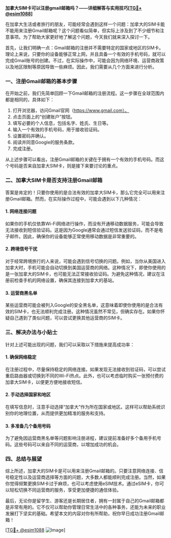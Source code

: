 **加拿大SIM卡可以注册gmail邮箱吗？——详细解答与实用技巧[[TG💪+ @esim1088](https://t.me/s/esim1088)]**

在加拿大生活或者旅行的朋友，可能经常会遇到这样一个问题：加拿大的SIM卡能不能用来注册Gmail邮箱呢？这个问题看似简单，但实际上涉及到了不少细节和注意事项。为了帮助大家更好地了解这个问题，今天我们就来深入探讨一下。

首先，让我们明确一点：Gmail邮箱的注册并不需要特定的国家或地区的SIM卡。理论上来说，只要你的设备能够正常上网，并且具备一个有效的手机号码，就可以完成Gmail账号的创建。不过，在实际操作中，可能会因为网络环境、运营商政策以及地区限制等原因导致一些麻烦。因此，我们需要从几个方面来进行分析。

### **一、注册Gmail邮箱的基本步骤**

在开始之前，我们先简单回顾一下Gmail邮箱的注册流程。这一步骤在全球范围内都是相同的，具体如下：

1. 打开浏览器，访问Gmail官网（https://www.gmail.com）。
2. 点击页面上的“创建账户”按钮。
3. 填写必要的个人信息，包括名字、姓氏、生日等。
4. 输入一个有效的手机号码，用于接收验证码。
5. 设置密码并确认。
6. 阅读并同意Google的服务条款。
7. 完成注册。

从上述步骤可以看出，注册Gmail邮箱的关键在于拥有一个有效的手机号码。而这个号码是否来自加拿大SIM卡，则是接下来要讨论的重点。

### **二、加拿大SIM卡是否支持注册Gmail邮箱**

答案是肯定的！只要你使用的是合法有效的加拿大SIM卡，那么它完全可以用来注册Gmail邮箱。然而，在实际操作过程中，可能会遇到以下几种情况：

#### **1. 网络连接问题**
如果你的手机仅依靠Wi-Fi网络进行操作，而没有开通移动数据服务，可能会导致无法接收到短信验证码。这是因为Google通常会通过短信发送验证码，而不是电子邮件。因此，确保你的设备能够正常使用移动数据是非常重要的。

#### **2. 跨境信号干扰**
对于经常跨境旅行的人来说，可能会遇到信号切换的问题。例如，当你从美国进入加拿大时，手机可能会自动切换到美国运营商的网络。这种情况下，即使你使用的是一张加拿大的SIM卡，也可能无法正常接收验证码。为避免这种情况，建议在注册前检查手机的网络设置，确保其连接到加拿大的基站。

#### **3. 运营商黑名单**
某些运营商可能会被列入Google的安全黑名单，这意味着即使你使用的是合法有效的SIM卡，也无法顺利完成注册。这种情况虽然不常见，但确实存在。如果你怀疑自己遇到了类似问题，可以尝试更换其他运营商的SIM卡。

### **三、解决办法与小贴士**

针对上述可能出现的问题，我们可以采取以下措施来提高成功率：

#### **1. 确保网络稳定**
在注册过程中，尽量保持稳定的网络连接。如果发现无法接收到验证码，可以尝试重启路由器或切换到不同的Wi-Fi热点。此外，也可以考虑临时购买一张预付费的加拿大SIM卡，以便更方便地接收短信。

#### **2. 手动选择国家和地区**
在填写信息时，注意手动选择“加拿大”作为所在国家或地区。这样可以帮助系统识别你的地理位置，从而提供更加精准的服务和支持。

#### **3. 多准备几个备用号码**
为了避免因运营商黑名单等问题影响注册进程，建议提前准备好多个备用手机号码。这些号码可以来自不同的运营商，以增加成功的机会。

### **四、总结与展望**

综上所述，加拿大的SIM卡是可以用来注册Gmail邮箱的。只要注意网络连接、信号稳定性以及运营商选择等方面的问题，大多数人都能顺利完成注册。当然，如果你觉得频繁更换SIM卡过于麻烦，也可以考虑使用eSIM技术。通过eSIM卡，你可以轻松切换不同运营商的服务，享受更加便捷的通信体验。

最后，无论你是留学生、游客还是长期居住者，拥有一封属于自己的Gmail邮箱都是非常有用的。它不仅可以帮助你管理日常生活中的各种事务，还能为未来的职业发展打下坚实的基础。希望本文的内容对你有所帮助，祝你早日成功注册Gmail邮箱！

[[TG💪+ @esim1088](https://t.me/s/esim1088) ![Image](https://i.postimg.cc/4NQfJmqS/Snipaste-2025-05-13-00-14-12.png)]